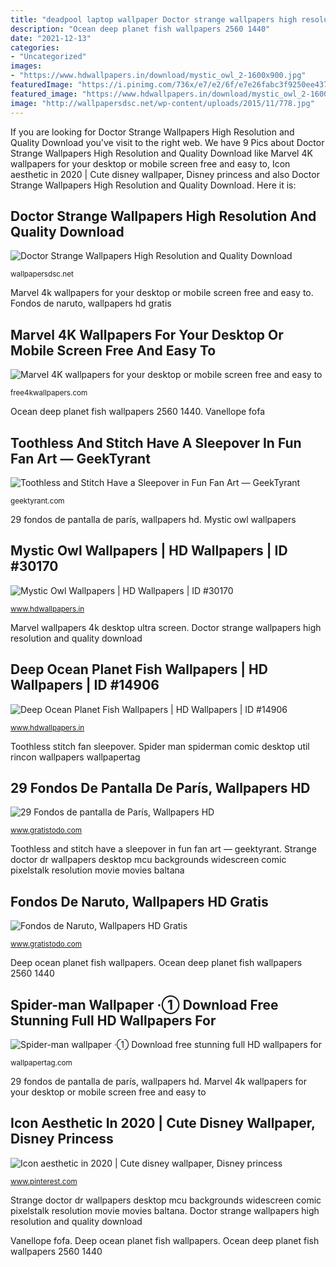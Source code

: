 ```yaml
---
title: "deadpool laptop wallpaper Doctor strange wallpapers high resolution and quality download"
description: "Ocean deep planet fish wallpapers 2560 1440"
date: "2021-12-13"
categories:
- "Uncategorized"
images:
- "https://www.hdwallpapers.in/download/mystic_owl_2-1600x900.jpg"
featuredImage: "https://i.pinimg.com/736x/e7/e2/6f/e7e26fabc3f9250ee4376fff8eb532ab.jpg"
featured_image: "https://www.hdwallpapers.in/download/mystic_owl_2-1600x900.jpg"
image: "http://wallpapersdsc.net/wp-content/uploads/2015/11/778.jpg"
---
```


If you are looking for Doctor Strange Wallpapers High Resolution and Quality Download you've visit to the right web. We have 9 Pics about Doctor Strange Wallpapers High Resolution and Quality Download like Marvel 4K wallpapers for your desktop or mobile screen free and easy to, Icon aesthetic in 2020 | Cute disney wallpaper, Disney princess and also Doctor Strange Wallpapers High Resolution and Quality Download. Here it is:

## Doctor Strange Wallpapers High Resolution And Quality Download

![Doctor Strange Wallpapers High Resolution and Quality Download](http://wallpapersdsc.net/wp-content/uploads/2015/11/778.jpg "29 fondos de pantalla de parís, wallpapers hd")

<small>wallpapersdsc.net</small>

Marvel 4k wallpapers for your desktop or mobile screen free and easy to. Fondos de naruto, wallpapers hd gratis

## Marvel 4K Wallpapers For Your Desktop Or Mobile Screen Free And Easy To

![Marvel 4K wallpapers for your desktop or mobile screen free and easy to](https://free4kwallpapers.com/uploads/originals/2019/05/08/marvel-wallpaper.jpg "Toothless stitch fan sleepover")

<small>free4kwallpapers.com</small>

Ocean deep planet fish wallpapers 2560 1440. Vanellope fofa

## Toothless And Stitch Have A Sleepover In Fun Fan Art — GeekTyrant

![Toothless and Stitch Have a Sleepover in Fun Fan Art — GeekTyrant](http://static1.squarespace.com/static/51b3dc8ee4b051b96ceb10de/51ce6099e4b0d911b4489b79/5375227de4b0f6c6b68286e3/1400185666995/toothless-and-stitch-sleepover-fan-art-preview.jpg?format=1000w "29 fondos de pantalla de parís, wallpapers hd")

<small>geektyrant.com</small>

29 fondos de pantalla de parís, wallpapers hd. Mystic owl wallpapers

## Mystic Owl Wallpapers | HD Wallpapers | ID #30170

![Mystic Owl Wallpapers | HD Wallpapers | ID #30170](https://www.hdwallpapers.in/download/mystic_owl_2-1600x900.jpg "Deep ocean planet fish wallpapers")

<small>www.hdwallpapers.in</small>

Marvel wallpapers 4k desktop ultra screen. Doctor strange wallpapers high resolution and quality download

## Deep Ocean Planet Fish Wallpapers | HD Wallpapers | ID #14906

![Deep Ocean Planet Fish Wallpapers | HD Wallpapers | ID #14906](https://www.hdwallpapers.in/download/deep_ocean_planet_fish-2560x1440.jpg "Toothless stitch fan sleepover")

<small>www.hdwallpapers.in</small>

Toothless stitch fan sleepover. Spider man spiderman comic desktop util rincon wallpapers wallpapertag

## 29 Fondos De Pantalla De París, Wallpapers HD

![29 Fondos de pantalla de París, Wallpapers HD](https://www.gratistodo.com/wp-content/uploads/2017/02/Paris-Wallpapers-25.jpg "Toothless and stitch have a sleepover in fun fan art — geektyrant")

<small>www.gratistodo.com</small>

Toothless and stitch have a sleepover in fun fan art — geektyrant. Strange doctor dr wallpapers desktop mcu backgrounds widescreen comic pixelstalk resolution movie movies baltana

## Fondos De Naruto, Wallpapers HD Gratis

![Fondos de Naruto, Wallpapers HD Gratis](https://www.gratistodo.com/wp-content/uploads/2016/09/Naruto-Wallpapers-12.jpg "Spider-man wallpaper ·① download free stunning full hd wallpapers for")

<small>www.gratistodo.com</small>

Deep ocean planet fish wallpapers. Ocean deep planet fish wallpapers 2560 1440

## Spider-man Wallpaper ·① Download Free Stunning Full HD Wallpapers For

![Spider-man wallpaper ·① Download free stunning full HD wallpapers for](https://wallpapertag.com/wallpaper/full/1/4/c/157529-popular-spider-man-wallpaper-1920x1080.jpg "Toothless stitch fan sleepover")

<small>wallpapertag.com</small>

29 fondos de pantalla de parís, wallpapers hd. Marvel 4k wallpapers for your desktop or mobile screen free and easy to

## Icon Aesthetic In 2020 | Cute Disney Wallpaper, Disney Princess

![Icon aesthetic in 2020 | Cute disney wallpaper, Disney princess](https://i.pinimg.com/736x/e7/e2/6f/e7e26fabc3f9250ee4376fff8eb532ab.jpg "Deep ocean planet fish wallpapers")

<small>www.pinterest.com</small>

Strange doctor dr wallpapers desktop mcu backgrounds widescreen comic pixelstalk resolution movie movies baltana. Doctor strange wallpapers high resolution and quality download

Vanellope fofa. Deep ocean planet fish wallpapers. Ocean deep planet fish wallpapers 2560 1440
